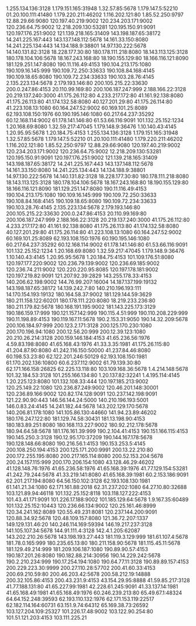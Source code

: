 1.255.134.136:3128
1.179.151.165:31948 
1.32.57.85:5678
1.179.147.5:52210
01.20.100.111:41480
1.179.220.211:46202
1.116.202.121:80
1.85.52.250:9797
12.88.29.66:9080
120.197.40.219:9002
120.234.203.171:9002
120.236.64.75:9002
12.218.209.130:53281
120.195.150.91:9091
120.197.176.251:9002
121.139.218.165:31409
143.198.187.65:38172
14.241.225.167:443
143.137.148.112:5678
14.161.33.150:8080
14.241.225.134:443
14.134.188.9:38801
14.97.130.222:5678
14.140.131.82:3128
18.228.177.30:80
180.178.111.218:8080
18.143.113.125:3128
180.178.104.106:5678
18.167.243.168:80
18.190.155.129:80
18.166.116.121:8090
181.129.251.147:8080
190.11.116.49:4153
190.104.213.175:1080
190.109.16.145:999
190.109.72.250:33633
190.108.84.168:4145
190.109.18.65:8080
190.109.72.234:33633
190.103.28.76:4145 
2.135.223.134:5678 
2.179.193.146:80 
200.105.215.22:33630 
200.0.247.86:4153 
20.110.99.169:80 
200.106.187.247:999 
2.188.166.22:3128 
20.219.137.240:3000 
41.175.26.112:80 
4.233.217.172:80 
41.161.92.138:8080
 41.175.26.113:80 
41.174.132.58:8080 
40.127.201.29:80 
41.175.26.114:80 
41.223.108.13:1080 
60.164.247.52:9002 
60.169.101.25:8089 
62.193.108.150:1976 
60.190.195.146:1080 
60.217.64.237:35292 
60.12.168.114:9002 
61.178.141.146:80 
61.53.66.116:9091 
101.132.25.152:1234 
1.20.168.69:8080 
1.32.59.217:47045 
1.179.148.9:36476 
1.10.140.43:4145 
1.20.95.95:5678 
1.20.184.75:4153
1.255.134.136:3128 1.179.151.165:31948 1.32.57.85:5678 1.179.147.5:52210 01.20.100.111:41480 1.179.220.211:46202 1.116.202.121:80 1.85.52.250:9797 12.88.29.66:9080 120.197.40.219:9002 120.234.203.171:9002 120.236.64.75:9002 12.218.209.130:53281 120.195.150.91:9091 120.197.176.251:9002 121.139.218.165:31409 143.198.187.65:38172 14.241.225.167:443 143.137.148.112:5678 14.161.33.150:8080 14.241.225.134:443 14.134.188.9:38801 14.97.130.222:5678 14.140.131.82:3128 18.228.177.30:80 180.178.111.218:8080 18.143.113.125:3128 180.178.104.106:5678 18.167.243.168:80 18.190.155.129:80 18.166.116.121:8090 181.129.251.147:8080 190.11.116.49:4153 190.104.213.175:1080 190.109.16.145:999 190.109.72.250:33633 190.108.84.168:4145 190.109.18.65:8080 190.109.72.234:33633 190.103.28.76:4145 2.135.223.134:5678 2.179.193.146:80 200.105.215.22:33630 200.0.247.86:4153 20.110.99.169:80 200.106.187.247:999 2.188.166.22:3128 20.219.137.240:3000 41.175.26.112:80 4.233.217.172:80 41.161.92.138:8080 41.175.26.113:80 41.174.132.58:8080 40.127.201.29:80 41.175.26.114:80 41.223.108.13:1080 60.164.247.52:9002 60.169.101.25:8089 62.193.108.150:1976 60.190.195.146:1080 60.217.64.237:35292 60.12.168.114:9002 61.178.141.146:80 61.53.66.116:9091 101.132.25.152:1234 1.20.168.69:8080 1.32.59.217:47045 1.179.148.9:36476 1.10.140.43:4145 1.20.95.95:5678 1.20.184.75:4153 101.109.176.51:8080 120.197.177.220:9002 120.236.79.139:9002 120.236.69.185:9002 120.236.74.211:9002 120.220.220.95:8085 120.197.178.181:9002 120.197.219.82:9091 121.207.92.39:2829 143.255.178.33:4153 140.206.62.198:9002 144.76.99.207:16004 14.187.137.199:19132 143.198.187.65:38172 14.139.242.7:80 140.210.196.193:111 14.170.154.193:19132 180.164.58.37:9002 181.129.144.59:3629 180.211.158.122:60201 180.178.111.220:8080 18.219.233.236:80 180.211.179.82:5678 180.168.191.195:9002 181.143.225.173:3129 190.186.159.17:999 190.121.157.142:999 190.115.4.51:999 190.110.208.229:999 190.11.198.89:4153 190.119.167.11:5678 190.2.153.31:9050 190.14.32.209:5678 200.106.184.97:999 200.123.2.171:3128 200.125.170.230:1080 200.170.196.94:1080 200.12.56.20:999 200.12.39.123:1080 20.210.26.214:3128 200.159.146.184:4153 41.65.236.56:1976 4.59.83.198:8080 41.65.168.43:1976 41.33.3.35:1981 41.175.26.115:80 41.204.87.90:8080 41.242.116.150:50000 41.237.84.46:8080 60.198.53.23:80 62.122.201.246:50129 62.193.108.150:1981 61.170.202.136:10800 60.6.237.112:9002 61.79.139.30:80 62.171.166.158:26825 62.225.13.118:80 103.109.168.36:5678 1.4.214.148:5678 101.32.184.53:3128 101.255.166.134:80 1.20.137.82:32241 1.4.195.114:4145 1.20.225.123:8080 101.132.108.33:444 120.197.185.213:9002 120.25.149.22:1080 120.236.87.249:9002 120.46.201.148:30001 120.236.89.166:9002 120.82.174.128:9091 120.237.142.198:9091 121.22.90.90:443 146.56.144.24:5000 140.210.196.193:5001 146.0.83.24:4145 14.241.182.44:5678 143.202.129.170:5678 140.206.81.178:1080 141.105.86.130:44660 141.94.23.89:46202 180.176.247.122:80 181.129.74.58:30431 181.13.198.90:4153 180.183.89.251:8080 180.168.113.227:9002 180.92.212.178:5678 180.94.64.58:5678 181.176.161.39:999 190.2.104.41:4153 190.151.166.115:4153 190.145.250.3:3128 190.12.95.170:37209 190.144.167.178:5678 190.128.148.66:8080 190.216.56.1:4153 190.153.253.5:4145 200.108.250.194:4153 200.125.171.200:9991 200.13.22.210:80 200.172.255.195:8080 200.217.165.114:8080 200.52.153.204:5678 200.24.157.115:999 200.170.206.154:1080 43.128.46.29:46202 41.128.148.76:1976 41.65.236.58:1976 41.65.168.39:1976 41.77.129.154:53281 41.242.79.244:5678 41.33.219.141:8080 41.65.168.39:1981 60.2.153.186:9091 62.201.217.194:8080 64.56.150.102:3128 62.193.108.130:1981 61.141.21.34:1080 62.171.161.88:2018 62.31.237.202:1080 64.27.10.80:32688 103.121.89.94:46118 101.132.25.152:8118 103.118.127.222:4153 101.43.41.171:9091 101.226.17.188:9002 101.185.129.64:5678 1.9.167.35:60489 101.132.25.152:10443 120.236.66.134:9002 120.25.161.46:8999 120.34.241.162:8089 120.55.49.231:8081 120.237.144.200:9091 120.88.34.92:5678 120.48.109.157:8080 121.36.72.207:1337 149.129.131.46:20 140.246.114.169:59394 146.19.217.237:3128 141.105.107.34:5678 144.91.111.4:3128 142.4.1.205:62087 143.202.210.26:5678 143.198.193.27:443 181.119.3.129:999 181.61.107.4:5678 181.78.0.165:999 180.235.65.13:80 180.211.158.90:5678 181.115.45.11:5678 181.129.49.214:999 181.209.106.187:1080 190.89.90.57:4153 190.187.201.26:8080 190.182.88.214:30956 190.14.229.242:5678 190.2.210.234:999 190.17.254.194:1080 190.64.77.11:3128 190.89.89.157:4153 200.229.223.30:9999 200.27.110.28:57702 200.41.60.33:4153 200.69.210.59:80 200.46.203.42:5678 200.58.212.19:14888 200.32.105.86:4153 200.43.231.9:4153 43.154.29.95:8888 41.59.85.217:3128 41.77.188.131:80 41.65.227.99:1981 42.228.61.245:9091 41.33.137.14:1981 41.65.168.49:1981 41.65.168.49:1976 60.246.239.213:80 65.49.67.1:48324 64.64.152.248:39593 62.193.110.132:1976 62.171.153.119:22517 62.182.114.164:60731 63.151.9.74:64312 65.169.38.73:26592 103.127.204.109:25327 101.226.17.48:9002 103.122.90.254:80 101.51.121.203:4153 103.111.225.21

